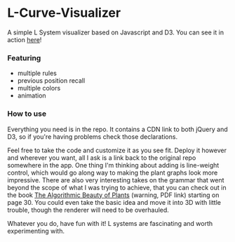 # L-Curve-Visualizer
A simple L System visualizer based on Javascript and D3.  You can see it in action [here](http://lsystem.bitballoon.com/?axiom~-f&r1~f=f+f-f-f+f&r2~&r3~&angle~90&iterations~4&delay~0&system-name~Koch%20Curve)!

### Featuring
* multiple rules
* previous position recall
* multiple colors
* animation

### How to use
Everything you need is in the repo.  It contains a CDN link to both jQuery and D3, so if you're having problems check those declarations.

Feel free to take the code and customize it as you see fit.  Deploy it however and wherever you want, all I ask is a link back to the original repo somewhere in the app.  One thing I'm thinking about adding is line-weight control, which would go along way to making the plant graphs look more impressive.  There are also very interesting takes on the grammar that went beyond the scope of what I was trying to achieve, that you can check out in the book [The Algorithmic Beauty of Plants](http://algorithmicbotany.org/papers/abop/abop-ch1.lowquality.pdf) (warning, PDF link) starting on page 30.  You could even take the basic idea and move it into 3D with little trouble, though the renderer will need to be overhauled.

Whatever you do, have fun with it!  L systems are fascinating and worth experimenting with.
